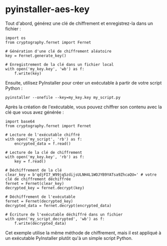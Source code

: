 # pyinstaller-aes-key

Tout d'abord, générez une clé de chiffrement et enregistrez-la dans un fichier :

```
import os
from cryptography.fernet import Fernet

# Génération d'une clé de chiffrement aléatoire
key = Fernet.generate_key()

# Enregistrement de la clé dans un fichier local
with open('my_key.key', 'wb') as f:
    f.write(key)
```
Ensuite, utilisez PyInstaller pour créer un exécutable à partir de votre script Python :

```
pyinstaller --onefile --key=my_key.key my_script.py
```

Après la création de l'exécutable, vous pouvez chiffrer son contenu avec la clé que vous avez générée :

```
import base64
from cryptography.fernet import Fernet

# Lecture de l'exécutable chiffré
with open('my_script', 'rb') as f:
    encrypted_data = f.read()

# Lecture de la clé de chiffrement
with open('my_key.key', 'rb') as f:
    key = f.read()

# Déchiffrement de la clé
clear_key = b'qdjFI7_W99jq5zdijsULNH4L1WOJYB9YATsa9ZhcaQU=' # votre clé de chiffrement déchiffrée
fernet = Fernet(clear_key)
decrypted_key = fernet.decrypt(key)

# Déchiffrement de l'exécutable
fernet = Fernet(decrypted_key)
decrypted_data = fernet.decrypt(encrypted_data)

# Écriture de l'exécutable déchiffré dans un fichier
with open('my_script_decrypted', 'wb') as f:
    f.write(decrypted_data)
```
Cet exemple utilise la même méthode de chiffrement, mais il est appliqué à un exécutable PyInstaller plutôt qu'à un simple script Python.
